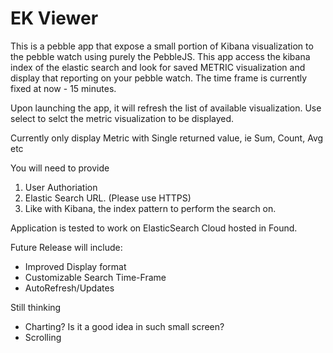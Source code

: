 # EK Viewer
This is a pebble app that expose a small portion of Kibana visualization to the pebble watch using purely the PebbleJS.
This app access the kibana index of the elastic search and look for saved METRIC visualization and display that reporting on your pebble watch. 
The time frame is currently fixed at now - 15 minutes.

Upon launching the app, it will refresh the list of available visualization. Use select to selct the metric visualization to be displayed. 

Currently only display Metric with Single returned value, ie Sum, Count, Avg etc

You will need to provide
1. User Authoriation 
2. Elastic Search URL. (Please use HTTPS)
3. Like with Kibana, the index pattern to perform the search on.

Application is tested to work on ElasticSearch Cloud hosted in Found.

Future Release will include:
- Improved Display format
- Customizable Search Time-Frame
- AutoRefresh/Updates

Still thinking
- Charting? Is it a good idea in such small screen?
- Scrolling